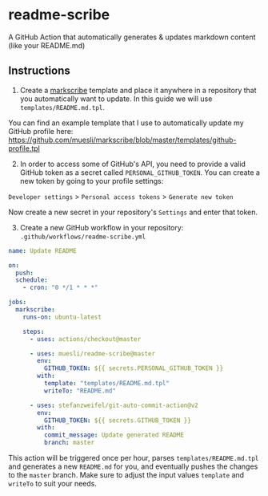# readme-scribe

A GitHub Action that automatically generates & updates markdown content (like your README.md)

## Instructions

1. Create a [markscribe](https://github.com/muesli/markscribe) template and
place it anywhere in a repository that you automatically want to update. In this
guide we will use `templates/README.md.tpl`.

You can find an example template that I use to automatically update my GitHub profile
here: https://github.com/muesli/markscribe/blob/master/templates/github-profile.tpl

2. In order to access some of GitHub's API, you need to provide a valid GitHub
token as a secret called `PERSONAL_GITHUB_TOKEN`. You can create a new token by
going to your profile settings:

`Developer settings` > `Personal access tokens` > `Generate new token`

Now create a new secret in your repository's `Settings` and enter that token.

3. Create a new GitHub workflow in your repository: `.github/workflows/readme-scribe.yml`

```yml
name: Update README

on:
  push:
  schedule:
    - cron: "0 */1 * * *"

jobs:
  markscribe:
    runs-on: ubuntu-latest

    steps:
      - uses: actions/checkout@master

      - uses: muesli/readme-scribe@master
        env:
          GITHUB_TOKEN: ${{ secrets.PERSONAL_GITHUB_TOKEN }}
        with:
          template: "templates/README.md.tpl"
          writeTo: "README.md"

      - uses: stefanzweifel/git-auto-commit-action@v2
        env:
          GITHUB_TOKEN: ${{ secrets.GITHUB_TOKEN }}
        with:
          commit_message: Update generated README
          branch: master
```

This action will be triggered once per hour, parses `templates/README.md.tpl`
and generates a new `README.md` for you, and eventually pushes the changes to
the `master` branch. Make sure to adjust the input values `template` and
`writeTo` to suit your needs.
